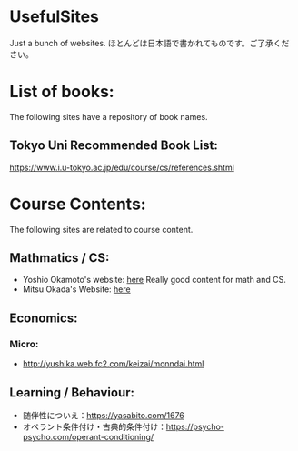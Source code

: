 # UsefulSites
Just a bunch of websites.
ほとんどは日本語で書かれてものです。ご了承ください。

# List of books:
The following sites have a repository of book names.

## Tokyo Uni Recommended Book List:
https://www.i.u-tokyo.ac.jp/edu/course/cs/references.shtml

# Course Contents:
The following sites are related to course content.

## Mathmatics / CS:
- Yoshio Okamoto's website: [here](http://dopal.cs.uec.ac.jp/okamotoy/lect/)
Really good content for math and CS.
- Mitsu Okada's Website: [here](https://abelard.flet.keio.ac.jp/person/mitsu/pdf/)

## Economics:

### Micro:
- http://yushika.web.fc2.com/keizai/monndai.html

## Learning / Behaviour:
- 随伴性についえ：https://yasabito.com/1676
- オペラント条件付け・古典的条件付け：https://psycho-psycho.com/operant-conditioning/


